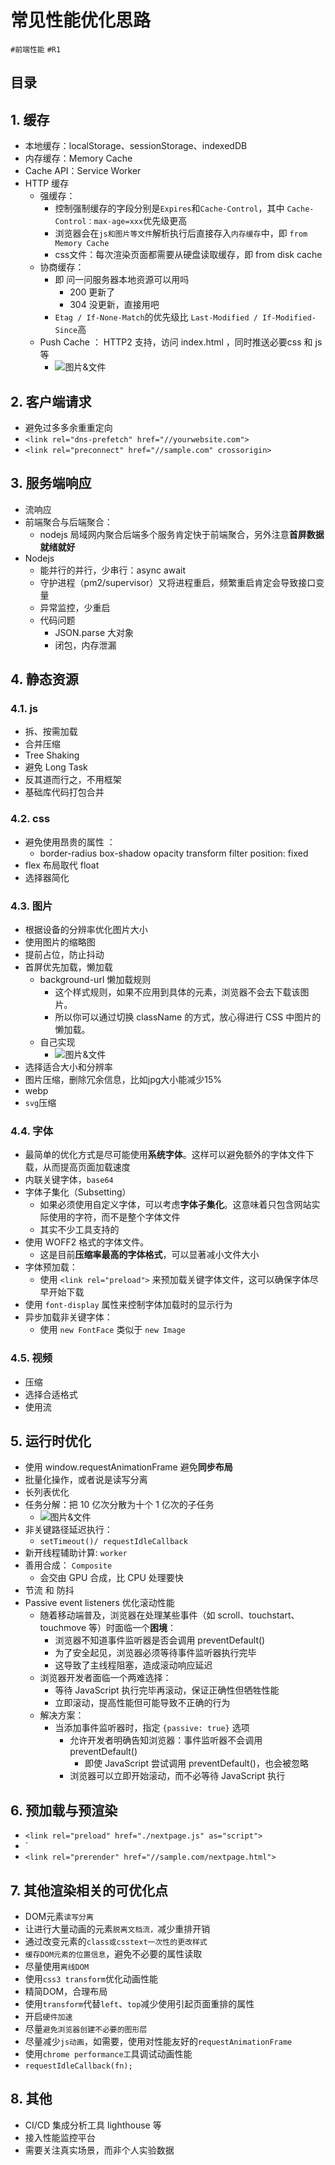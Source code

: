 
# 常见性能优化思路

`#前端性能` `#R1` 

## 目录
<!-- toc -->
 ## 1. 缓存 

- 本地缓存：localStorage、sessionStorage、indexedDB
- 内存缓存：Memory Cache
- Cache API：Service Worker
- HTTP 缓存
	- 强缓存：
		- 控制强制缓存的字段分别是`Expires`和`Cache-Control`，其中 `Cache-Control：max-age=xxx`优先级更高
		- 浏览器会在`js和图片等文件`解析执行后直接存入`内存缓存`中，即 `from Memory Cache`
		- css文件：每次渲染页面都需要从硬盘读取缓存，即 from disk cache
	- 协商缓存：
		- 即 问一问服务器本地资源可以用吗
			- 200 更新了
			- 304 没更新，直接用吧
		- `Etag / If-None-Match`的优先级比 `Last-Modified / If-Modified-Since`高
	- Push Cache ： HTTP2 支持，访问 index.html ，同时推送必要css 和 js 等
		- ![图片&文件](./files/20241025-15.png)

## 2. 客户端请求

- 避免过多多余重重定向
- `<link rel="dns-prefetch" href="//yourwebsite.com">`
- `<link rel="preconnect" href="//sample.com" crossorigin>`

## 3. 服务端响应

- 流响应
- 前端聚合与后端聚合：
	- nodejs 局域网内聚合后端多个服务肯定快于前端聚合，另外注意**首屏数据就绪就好**
- Nodejs
	- 能并行的并行，少串行：async await 
	- 守护进程（pm2/supervisor）又将进程重启，频繁重启肯定会导致接口变量
	- 异常监控，少重启
	- 代码问题
		- JSON.parse 大对象
		- 闭包，内存泄漏

## 4. 静态资源

### 4.1. js  

- 拆、按需加载  
- 合并压缩  
- Tree Shaking  
- 避免 Long Task  
- 反其道而行之，不用框架  
- 基础库代码打包合并 

### 4.2. css  

- 避免使用昂贵的属性 ：
	- border-radius box-shadow opacity transform filter position: fixed  
- flex 布局取代 float  
- 选择器简化  

### 4.3. 图片

- 根据设备的分辨率优化图片大小  
- 使用图片的缩略图  
- 提前占位，防止抖动
- 首屏优先加载，懒加载
	- background-url 懒加载规则
		- 这个样式规则，如果不应用到具体的元素，浏览器不会去下载该图片。
		- 所以你可以通过切换 className 的方式，放心得进行 CSS 中图片的懒加载。
	- 自己实现
		- ![图片&文件](./files/20241025-16.png)
- 选择适合大小和分辨率
- 图片压缩，删除冗余信息，比如jpg大小能减少15%
- webp
- `svg`压缩

### 4.4. 字体

- 最简单的优化方式是尽可能使用**系统字体**。这样可以避免额外的字体文件下载，从而提高页面加载速度
- 内联关键字体，`base64`
- 字体子集化（Subsetting）
	- 如果必须使用自定义字体，可以考虑**字体子集化**。这意味着只包含网站实际使用的字符，而不是整个字体文件
	- 其实不少工具支持的
- 使用 WOFF2 格式的字体文件。
	- 这是目前**压缩率最高的字体格式**，可以显著减小文件大小
- 字体预加载：
	- 使用 `<link rel="preload">` 来预加载关键字体文件，这可以确保字体尽早开始下载
- 使用 `font-display` 属性来控制字体加载时的显示行为
- 异步加载非关键字体：
	- 使用 `new FontFace` 类似于 `new Image`

### 4.5. 视频

- 压缩
- 选择合适格式
- 使用流

## 5. 运行时优化

- 使用 window.requestAnimationFrame 避免**同步布局**
- 批量化操作，或者说是读写分离
- 长列表优化
- 任务分解：把 10 亿次分散为十个 1 亿次的子任务
	- ![图片&文件](./files/20241025-17.png)
- 非关键路径延迟执行：
	- `setTimeout()/ requestIdleCallback`
- 新开线程辅助计算: `worker`
- 善用合成： `Composite`
	- 会交由 GPU 合成，比 CPU 处理要快
- 节流 和 防抖
- Passive event listeners 优化滚动性能
	- 随着移动端普及，浏览器在处理某些事件（如 scroll、touchstart、touchmove 等）时面临一个**困境**：
		- 浏览器不知道事件监听器是否会调用 preventDefault()
		- 为了安全起见，浏览器必须等待事件监听器执行完毕
		- 这导致了主线程阻塞，造成滚动响应延迟
	- 浏览器开发者面临一个两难选择：
		- 等待 JavaScript 执行完毕再滚动，保证正确性但牺牲性能
		- 立即滚动，提高性能但可能导致不正确的行为
	- 解决方案：
		- 当添加事件监听器时，指定 `{passive: true}` 选项
			- 允许开发者明确告知浏览器：事件监听器不会调用 preventDefault()
				- 即使 JavaScript 尝试调用 preventDefault()，也会被忽略
			- 浏览器可以立即开始滚动，而不必等待 JavaScript 执行

## 6. 预加载与预渲染

- `<link rel="preload" href="./nextpage.js" as="script">`
- `<link rel="preload" as="video" href="/static/sample.mp4">
- `<link rel="prerender" href="//sample.com/nextpage.html">`

## 7. 其他渲染相关的可优化点

- DOM元素`读写分离`
- 让进行大量动画的元素`脱离文档流，`减少重排开销
- 通过改变元素的`class或csstext一次性的更改样式`
- `缓存DOM元素的位置信息`，避免不必要的属性读取
- 尽量使用`离线DOM`
- 使用`css3 transform`优化动画性能
- 精简DOM，合理布局
- 使用`transform`代替`left`、`top`减少使用引起页面重排的属性
- 开启`硬件加速`
- 尽量`避免浏览器创建不必要的图形层`
- 尽量减少`js动画`，如需要，使用对性能友好的`requestAnimationFrame`
- 使用`chrome performance工`具调试动画性能
- `requestIdleCallback(fn);`

## 8. 其他

- CI/CD 集成分析工具 lighthouse 等
- 接入性能监控平台
- 需要关注真实场景，而非个人实验数据
